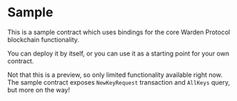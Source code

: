 # Sample

This is a sample contract which uses bindings for the core Warden Protocol blockchain functionality.

You can deploy it by itself, or you can use it as a starting point for your own contract.

Not that this is a preview, so only limited functionality available right now.
The sample contract exposes `NewKeyRequest` transaction and `AllKeys` query, but more on the way!